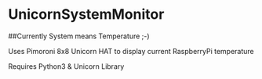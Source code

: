 # UnicornSystemMonitor

##Currently System means Temperature ;-)

Uses Pimoroni 8x8 Unicorn HAT to display current RaspberryPi temperature

Requires Python3 & Unicorn Library

